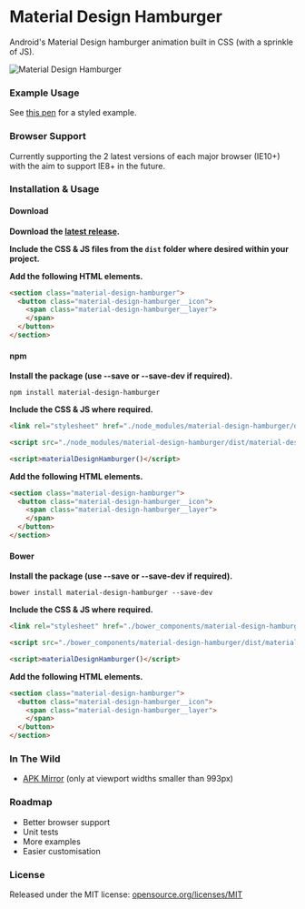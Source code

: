 # Material Design Hamburger

Android's Material Design hamburger animation built in CSS (with a sprinkle of JS).

![Material Design Hamburger](https://i.imgur.com/B0PT1Lb.gif)

### Example Usage

See [this pen](http://codepen.io/swirlycheetah/pen/cFtzb) for a styled example.

### Browser Support

Currently supporting the 2 latest versions of each major browser (IE10+) with the aim to support IE8+ in the future.

### Installation & Usage

#### Download

__Download the [latest release](https://github.com/swirlycheetah/material-design-hamburger/releases/latest).__

__Include the CSS & JS files from the `dist` folder where desired within your project.__

__Add the following HTML elements.__

```html
<section class="material-design-hamburger">
  <button class="material-design-hamburger__icon">
    <span class="material-design-hamburger__layer">
    </span>
  </button>
</section>
```

#### npm

__Install the package (use --save or --save-dev if required).__

`npm install material-design-hamburger`

__Include the CSS & JS where required.__

```html
<link rel="stylesheet" href="./node_modules/material-design-hamburger/dist/material-design-hamburger.css">
```

```html
<script src="./node_modules/material-design-hamburger/dist/material-design-hamburger.js"></script>

<script>materialDesignHamburger()</script>
```

__Add the following HTML elements.__

```html
<section class="material-design-hamburger">
  <button class="material-design-hamburger__icon">
  	<span class="material-design-hamburger__layer">
  	</span>
  </button>
</section>
```

#### Bower

__Install the package (use --save or --save-dev if required).__

`bower install material-design-hamburger --save-dev`

__Include the CSS & JS where required.__

```html
<link rel="stylesheet" href="./bower_components/material-design-hamburger/dist/material-design-hamburger.css">
```
```html
<script src="./bower_components/material-design-hamburger/dist/material-design-hamburger.js"></script>

<script>materialDesignHamburger()</script>
```

__Add the following HTML elements.__

```html
<section class="material-design-hamburger">
  <button class="material-design-hamburger__icon">
  	<span class="material-design-hamburger__layer">
  	</span>
  </button>
</section>
```
    
### In The Wild

* [APK Mirror](http://www.apkmirror.com/) (only at viewport widths smaller than 993px)

### Roadmap

* Better browser support
* Unit tests
* More examples
* Easier customisation

### License

Released under the MIT license: [opensource.org/licenses/MIT](http://opensource.org/licenses/MIT)

